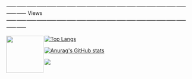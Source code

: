⸺⸺⸺⸺⸺⸺⸺⸺⸺⸺⸺⸺⸺⸺⸺⸺⸺⸺⸺⸺  Views  ⸺⸺⸺⸺⸺⸺⸺⸺⸺⸺⸺⸺⸺⸺⸺⸺⸺⸺⸺⸺

<img align="left" width="100" height="100" src="[http://www.fillmurray.com/100/100](https://komarev.com/ghpvc/?username=Kuucheen)">

[![Top Langs](https://github-readme-stats.vercel.app/api/top-langs/?username=Kuucheen&layout=compact&theme=github_dark)](https://github.com/anuraghazra/github-readme-stats)

[![Anurag's GitHub stats](https://github-readme-stats.vercel.app/api?username=Kuucheen&theme=github_dark)](https://github.com/anuraghazra/github-readme-stats)

![](https://komarev.com/ghpvc/?username=Kuucheen)
